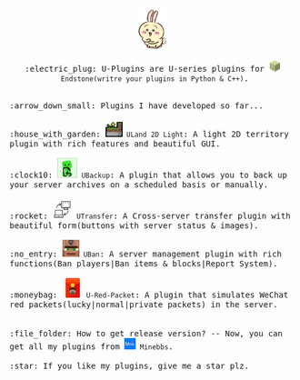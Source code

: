 <p align="center">
  <img src="https://github.com/umarurize/umaru-cdn/blob/main/images/usagi-1.gif" width="50px">
  <br />
  <br />
  <samp>
    :electric_plug: U-Plugins are U-series plugins for <code><a href="https://github.com/EndstoneMC/endstone"><img height="20" src="https://github.com/umarurize/umaru-cdn/blob/main/images/enstone.png" alt=Endstone" /></a>&nbsp;Endstone(writre your plugins in Python & C++)</code>.
  </samp>
</p>
<p align="left">
  <samp>
    <br />:arrow_down_small: Plugins I have developed so far... 
    <br />
    <br >:house_with_garden: <code><img height="30" src="https://github.com/umarurize/umaru-cdn/blob/main/images/ULand.png" alt=ULand 2D Light" /></a>&nbsp;ULand 2D Light</code>: A light 2D territory plugin with rich features and beautiful GUI. 
    <br />
    <br >:clock10: <code><img height="35" src="https://github.com/umarurize/umaru-cdn/blob/main/images/logo.jpg" alt=UBackup" /></a>&nbsp;UBackup</code>: A plugin that allows you to back up your server archives on a scheduled basis or manually. 
    <br />
    <br />:rocket: <code><img height="35" src="https://github.com/umarurize/umaru-cdn/blob/main/images/UTransfer.jpg" alt=UTransfer" /></a>&nbsp;UTransfer</code>: A Cross-server transfer plugin with beautiful form(buttons with server status & images).
    <br />
    <br />:no_entry: <code><img height="30" src="https://github.com/umarurize/umaru-cdn/blob/main/images/UBan.jpg" alt=UBan" /></a>&nbsp;UBan</code>: A server management plugin with rich functions(Ban players|Ban items & blocks|Report System).
    <br />
    <br />:moneybag: <code><img height="35" src="https://github.com/umarurize/umaru-cdn/blob/main/images/U-Red-Packets.jpg" alt=U-Red-Packets" /></a>&nbsp;U-Red-Packet</code>: A plugin that simulates WeChat red packets(lucky|normal|private packets) in the server.
    <br />
    <br />
    <br />:file_folder: How to get release version? -- Now, you can get all my plugins from <code><a href="https://www.minebbs.com/resources/authors/umaru.3812/"><img height="20" src="https://github.com/umarurize/umaru-cdn/blob/main/images/minebbs.png" alt=Minebbs" /></a>&nbsp;Minebbs</code>.
    <br />
    <br />:star: If you like my plugins, give me a star plz.
  </samp>

</p>

